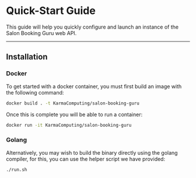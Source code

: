 # Quick-Start Guide

This guide will help you quickly configure and launch an instance of the Salon
Booking Guru web API.

---

## Installation

### Docker

To get started with a docker container, you must first build an image with the
following command:
```bash
docker build . -t KarmaComputing/salon-booking-guru
```

Once this is complete you will be able to run a container:
```bash
docker run -it KarmaComputing/salon-booking-guru
```

### Golang

Alternatively, you may wish to build the binary directly using the golang
compiler, for this, you can use the helper script we have provided:
```bash
./run.sh
```

